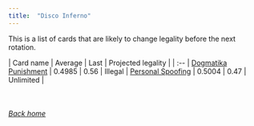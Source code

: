 ```yaml
---
title:  "Disco Inferno"
---
```


This is a list of cards that are likely to change legality before the next rotation.

| Card name | Average | Last | Projected legality |
| :-- |
[Dogmatika Punishment](https://db.ygoprodeck.com/card/?search=Dogmatika%20Punishment) | 0.4985 | 0.56 | Illegal |
[Personal Spoofing](https://db.ygoprodeck.com/card/?search=Personal%20Spoofing) | 0.5004 | 0.47 | Unlimited |

<br>

###### [Back home](index)